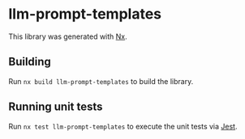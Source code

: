# llm-prompt-templates

This library was generated with [Nx](https://nx.dev).

## Building

Run `nx build llm-prompt-templates` to build the library.

## Running unit tests

Run `nx test llm-prompt-templates` to execute the unit tests via [Jest](https://jestjs.io).

